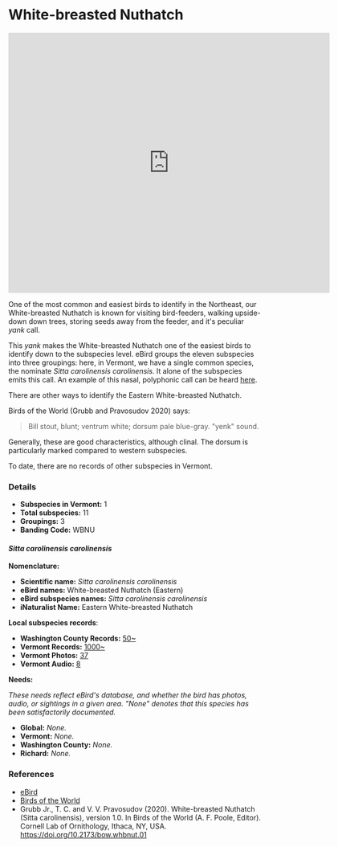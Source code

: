 # White-breasted Nuthatch

<iframe width="640" height="518" src="https://macaulaylibrary.org/asset/143443821/embed/640" frameborder="0" allowfullscreen style="width:640px;"></iframe>

One of the most common and easiest birds to identify in the Northeast, our White-breasted Nuthatch is known for visiting bird-feeders, walking upside-down down trees, storing seeds away from the feeder, and it's peculiar _yank_ call.

This _yank_ makes the White-breasted Nuthatch one of the easiest birds to identify down to the subspecies level. eBird groups the eleven subspecies into three groupings: here, in Vermont, we have a single common species, the nominate _Sitta carolinensis carolinensis_. It alone of the subspecies emits this call. An example of this nasal, polyphonic call can be heard [here](https://macaulaylibrary.org/audio/107225).

There are other ways to identify the Eastern White-breasted Nuthatch.

Birds of the World (Grubb and Pravosudov 2020) says:

> Bill stout, blunt; ventrum white; dorsum pale blue-gray. "yenk" sound.

Generally, these are good characteristics, although clinal. The dorsum is particularly marked compared to western subspecies.

To date, there are no records of other subspecies in Vermont.

### Details

- **Subspecies in Vermont:** 1  
- **Total subspecies:** 11  
- **Groupings:** 3  
- **Banding Code:** WBNU

#### _Sitta carolinensis carolinensis_

**Nomenclature:**
- **Scientific name:** _Sitta carolinensis carolinensis_
- **eBird names:** White-breasted Nuthatch (Eastern)  
- **eBird subspecies names:** _Sitta carolinensis carolinensis_  
- **iNaturalist Name:** Eastern White-breasted Nuthatch  

**Local subspecies records**:
- **Washington County Records:** [50~](https://ebird.org/map/whbnut2?neg=true&env.minX=&env.minY=&env.maxX=&env.maxY=&zh=false&gp=false&ev=Z&mr=1-12&bmo=1&emo=12&yr=all&byr=1900&eyr=2020)  
- **Vermont Records:** [1000~](https://ebird.org/map/whbnut2?neg=true&env.minX=&env.minY=&env.maxX=&env.maxY=&zh=false&gp=false&ev=Z&mr=1-12&bmo=1&emo=12&yr=all&byr=1900&eyr=2020)
- **Vermont Photos:** [37](https://ebird.org/media/catalog?taxonCode=whbnut2&mediaType=p&sort=rating_rank_desc&region=Vermont,%20United%20States%20(US)&regionCode=US-VT&q=White-breasted%20Nuthatch%20(Eastern)%20-%20Sitta%20carolinensis%20carolinensis)
- **Vermont Audio:** [8](https://ebird.org/media/catalog?taxonCode=whbnut2&mediaType=a&sort=rating_rank_desc&region=Vermont,%20United%20States%20(US)&regionCode=US-VT&q=White-breasted%20Nuthatch%20(Eastern)%20-%20Sitta%20carolinensis%20carolinensis)

**Needs:**

_These needs reflect eBird's database, and whether the bird has photos, audio, or sightings in a given area. "None" denotes that this species has been satisfactorily documented._

- **Global:** _None._
- **Vermont:** _None._
- **Washington County:** _None._
- **Richard:** _None._

### References

- [eBird](https://ebird.org/species/amerob)
- [Birds of the World](https://birdsoftheworld.org/bow/species/amerob/cur/systematics)
- Grubb Jr., T. C. and V. V. Pravosudov (2020). White-breasted Nuthatch (Sitta carolinensis), version 1.0. In Birds of the World (A. F. Poole, Editor). Cornell Lab of Ornithology, Ithaca, NY, USA. https://doi.org/10.2173/bow.whbnut.01
